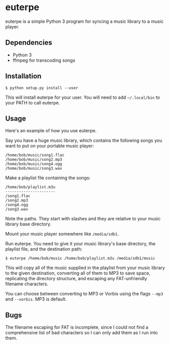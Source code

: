 euterpe
=======

euterpe is a simple Python 3 program for syncing a music library to a music
player.

Dependencies
------------

- Python 3
- ffmpeg for transcoding songs

Installation
------------

    $ python setup.py install --user

This will install euterpe for your user.  You will need to add `~/.local/bin` to
your PATH to call euterpe.

Usage
-----

Here's an example of how you use euterpe.

Say you have a huge music library, which contains the following songs you want
to put on your portable music player:

    /home/bob/music/song1.flac
    /home/bob/music/song2.mp3
    /home/bob/music/song4.ogg
    /home/bob/music/song3.wav

Make a playlist file containing the songs:

    /home/bob/playlist.m3u
    ----------------------
    /song1.flac
    /song2.mp3
    /song4.ogg
    /song3.wav

Note the paths.  They start with slashes and they are relative to your music
library base directory.

Mount your music player somewhere like `/media/sdb1`.

Run euterpe.  You need to give it your music library's base directory, the
playlist file, and the destination path:

    $ euterpe /home/bob/music /home/bob/playlist.m3u /media/sdb1/music

This will copy all of the music supplied in the playlist from your music library
to the given destination, converting all of them to MP3 to save space,
replicating the directory structure, and escaping any FAT-unfriendly filename
characters.

You can choose between converting to MP3 or Vorbis using the flags `--mp3` and
`--vorbis`.  MP3 is default.

Bugs
----

The filename escaping for FAT is incomplete, since I could not find a
comprehensive list of bad characters so I can only add them as I run into them.
